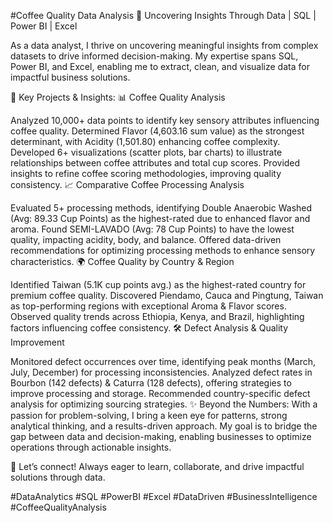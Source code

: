 #Coffee Quality Data Analysis
🚀 Uncovering Insights Through Data | SQL | Power BI | Excel

As a data analyst, I thrive on uncovering meaningful insights from complex datasets to drive informed decision-making. My expertise spans SQL, Power BI, and Excel, enabling me to extract, clean, and visualize data for impactful business solutions.

🔹 Key Projects & Insights:
📊 Coffee Quality Analysis

Analyzed 10,000+ data points to identify key sensory attributes influencing coffee quality.
Determined Flavor (4,603.16 sum value) as the strongest determinant, with Acidity (1,501.80) enhancing coffee complexity.
Developed 6+ visualizations (scatter plots, bar charts) to illustrate relationships between coffee attributes and total cup scores.
Provided insights to refine coffee scoring methodologies, improving quality consistency.
📈 Comparative Coffee Processing Analysis

Evaluated 5+ processing methods, identifying Double Anaerobic Washed (Avg: 89.33 Cup Points) as the highest-rated due to enhanced flavor and aroma.
Found SEMI-LAVADO (Avg: 78 Cup Points) to have the lowest quality, impacting acidity, body, and balance.
Offered data-driven recommendations for optimizing processing methods to enhance sensory characteristics.
🌍 Coffee Quality by Country & Region

Identified Taiwan (5.1K cup points avg.) as the highest-rated country for premium coffee quality.
Discovered Piendamo, Cauca and Pingtung, Taiwan as top-performing regions with exceptional Aroma & Flavor scores.
Observed quality trends across Ethiopia, Kenya, and Brazil, highlighting factors influencing coffee consistency.
🛠 Defect Analysis & Quality Improvement

Monitored defect occurrences over time, identifying peak months (March, July, December) for processing inconsistencies.
Analyzed defect rates in Bourbon (142 defects) & Caturra (128 defects), offering strategies to improve processing and storage.
Recommended country-specific defect analysis for optimizing sourcing strategies.
✨ Beyond the Numbers:
With a passion for problem-solving, I bring a keen eye for patterns, strong analytical thinking, and a results-driven approach. My goal is to bridge the gap between data and decision-making, enabling businesses to optimize operations through actionable insights.

📩 Let’s connect! Always eager to learn, collaborate, and drive impactful solutions through data.

#DataAnalytics #SQL #PowerBI #Excel #DataDriven #BusinessIntelligence #CoffeeQualityAnalysis
